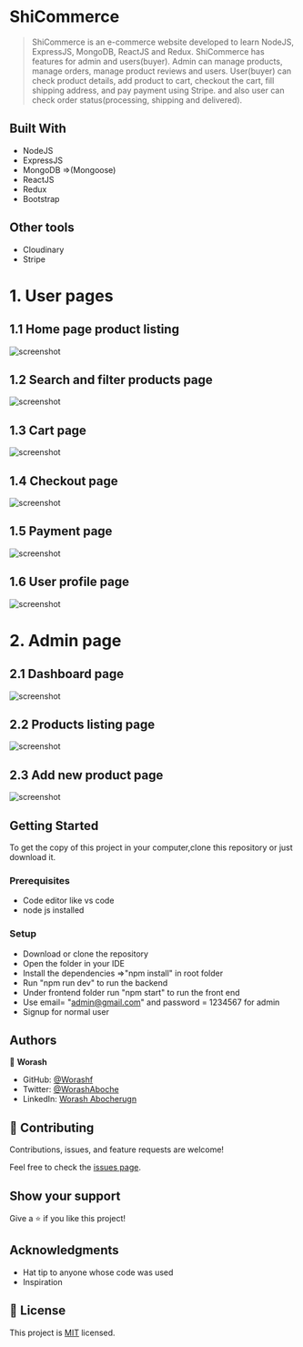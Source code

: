 # ShiCommerce

> ShiCommerce is an e-commerce website developed to learn NodeJS, ExpressJS, MongoDB, ReactJS and Redux.  ShiCommerce has  features for admin and users(buyer).
 Admin can manage products, manage orders, manage product reviews and users. User(buyer) can check product details, add product to cart, checkout the cart,  fill shipping address, and pay payment using Stripe. and also user can check order status(processing, shipping and delivered).

## Built With

- NodeJS
- ExpressJS
- MongoDB =>(Mongoose)
- ReactJS
- Redux
- Bootstrap

## Other tools
 - Cloudinary 
 - Stripe

  

# 1. User pages 
## 1.1 Home page product listing 
![screenshot](screenshot/home.PNG)

##  1.2 Search and filter products page
![screenshot](screenshot/filter%20and%20search.PNG)

## 1.3  Cart page 
![screenshot](screenshot/cart.PNG)
##  1.4 Checkout page 
![screenshot](screenshot/checkout.PNG)

## 1.5 Payment page
![screenshot](screenshot/payment.PNG)

## 1.6  User profile page
![screenshot](screenshot/profile.PNG)

# 2. Admin page
## 2.1 Dashboard page
![screenshot](screenshot/dashboard.PNG)
## 2.2 Products listing page
![screenshot](screenshot/all-product.PNG)
## 2.3  Add new product page
![screenshot](screenshot/add%20proct.PNG)

## Getting Started

To get the copy of this project in your computer,clone this repository or just download it.

### Prerequisites

- Code editor like vs code
- node js installed

### Setup

- Download or clone the repository
- Open the folder in your IDE
- Install the dependencies =>"npm install"  in root folder 
-  Run "npm run dev" to run the backend
- Under frontend folder run  "npm start" to run the front end
- Use  email=  "admin@gmail.com" and password = 1234567  for admin
- Signup for normal user



## Authors

👤 **Worash**

- GitHub: [@Worashf](https://github.com/worashf)
- Twitter: [@WorashAboche](https://twitter.com/WorashAboche)
- LinkedIn: [Worash Abocherugn](https://www.linkedin.com/in/worash-abocherugn-a02219154/)

## 🤝 Contributing

Contributions, issues, and feature requests are welcome!

Feel free to check the [issues page](../../issues/).

## Show your support

Give a ⭐️ if you like this project!

## Acknowledgments

- Hat tip to anyone whose code was used
- Inspiration

## 📝 License

This project is [MIT](./MIT.md) licensed.
